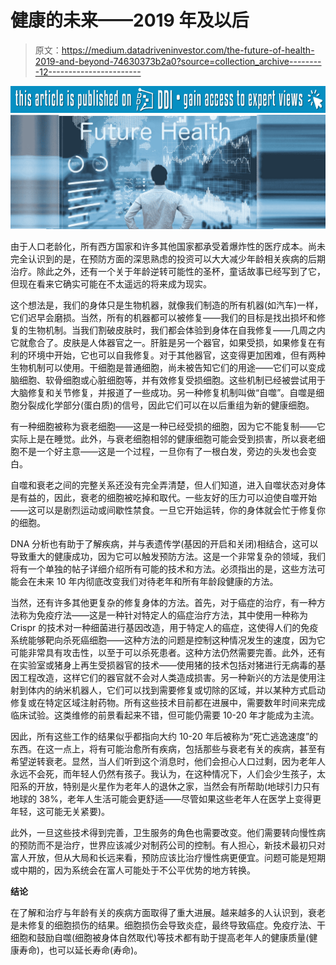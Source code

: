 # 健康的未来——2019 年及以后

> 原文：<https://medium.datadriveninvestor.com/the-future-of-health-2019-and-beyond-74630373b2a0?source=collection_archive---------12----------------------->

[![](img/5cb21e4b11ef4c83ace6d9de330c2603.png)](http://www.track.datadriveninvestor.com/J12U)![](img/d317bf2c70821da51b83876fa5238aeb.png)

由于人口老龄化，所有西方国家和许多其他国家都承受着爆炸性的医疗成本。尚未完全认识到的是，在预防方面的深思熟虑的投资可以大大减少年龄相关疾病的后期治疗。除此之外，还有一个关于年龄逆转可能性的圣杯，童话故事已经写到了它，但现在看来它确实可能在不太遥远的将来成为现实。

这个想法是，我们的身体只是生物机器，就像我们制造的所有机器(如汽车)一样，它们迟早会磨损。当然，所有的机器都可以被修复——我们的目标是找出损坏和修复的生物机制。当我们割破皮肤时，我们都会体验到身体在自我修复——几周之内它就愈合了。皮肤是人体器官之一。肝脏是另一个器官，如果受损，如果修复在有利的环境中开始，它也可以自我修复。对于其他器官，这变得更加困难，但有两种生物机制可以使用。干细胞是普通细胞，尚未被告知它们的用途——它们可以变成脑细胞、软骨细胞或心脏细胞等，并有效修复受损细胞。这些机制已经被尝试用于大脑修复和关节修复，并报道了一些成功。另一种修复机制叫做“自噬”。自噬是细胞分裂成化学部分(蛋白质)的信号，因此它们可以在以后重组为新的健康细胞。

有一种细胞被称为衰老细胞——这是一种已经受损的细胞，因为它不能复制——它实际上是在睡觉。此外，与衰老细胞相邻的健康细胞可能会受到损害，所以衰老细胞不是一个好主意——这是一个过程，一旦你有了一根白发，旁边的头发也会变白。

自噬和衰老之间的完整关系还没有完全弄清楚，但人们知道，进入自噬状态对身体是有益的，因此，衰老的细胞被吃掉和取代。一些友好的压力可以迫使自噬开始——这可以是剧烈运动或间歇性禁食。一旦它开始运转，你的身体就会忙于修复你的细胞。

DNA 分析也有助于了解疾病，并与表遗传学(基因的开启和关闭)相结合，这可以导致重大的健康成功，因为它可以触发预防方法。这是一个非常复杂的领域，我们将有一个单独的帖子详细介绍所有可能的技术和方法。必须指出的是，这些方法可能会在未来 10 年内彻底改变我们对待老年和所有年龄段健康的方法。

当然，还有许多其他更复杂的修复身体的方法。首先，对于癌症的治疗，有一种方法称为免疫疗法——这是一种针对特定人的癌症治疗方法，其中使用一种称为 Crispr 的技术对一种细菌进行基因改造，用于特定人的癌症，这使得人们的免疫系统能够靶向杀死癌细胞——这种方法的问题是控制这种情况发生的速度，因为它可能非常具有攻击性，以至于可以杀死患者。这种方法仍然需要完善。此外，还有在实验室或猪身上再生受损器官的技术——使用猪的技术包括对猪进行无病毒的基因工程改造，这样它们的器官就不会对人类造成损害。另一种新兴的方法是使用注射到体内的纳米机器人，它们可以找到需要修复或切除的区域，并以某种方式启动修复或在特定区域注射药物。所有这些技术目前都在进展中，需要数年时间来完成临床试验。这类维修的前景看起来不错，但可能仍需要 10-20 年才能成为主流。

因此，所有这些工作的结果似乎都指向大约 10-20 年后被称为“死亡逃逸速度”的东西。在这一点上，将有可能治愈所有疾病，包括那些与衰老有关的疾病，甚至有希望逆转衰老。显然，当人们听到这个消息时，他们会担心人口过剩，因为老年人永远不会死，而年轻人仍然有孩子。我认为，在这种情况下，人们会少生孩子，太阳系的开放，特别是火星作为老年人的退休之家，当然会有所帮助(地球引力只有地球的 38%，老年人生活可能会更舒适——尽管如果这些老年人在医学上变得更年轻，这可能无关紧要)。

此外，一旦这些技术得到完善，卫生服务的角色也需要改变。他们需要转向慢性病的预防而不是治疗，世界应该减少对制药公司的控制。有人担心，新技术最初只对富人开放，但从大局和长远来看，预防应该比治疗慢性病更便宜。问题可能是短期或中期的，因为系统会在富人可能处于不公平优势的地方转换。

**结论**

在了解和治疗与年龄有关的疾病方面取得了重大进展。越来越多的人认识到，衰老是未修复的细胞损伤的结果。细胞损伤会导致炎症，最终导致癌症。免疫疗法、干细胞和鼓励自噬(细胞被身体自然取代)等技术都有助于提高老年人的健康质量(健康寿命)，也可以延长寿命(寿命)。